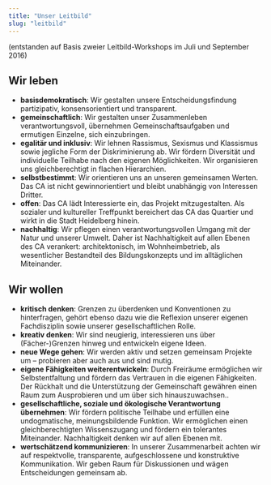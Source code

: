 ```yaml
---
title: "Unser Leitbild"
slug: "leitbild"
---
```


(entstanden auf Basis zweier Leitbild-Workshops im Juli und September 2016)

## Wir leben
* __basisdemokratisch__: Wir gestalten unsere Entscheidungsfindung partizipativ, konsensorientiert und transparent.
* __gemeinschaftlich__: Wir gestalten unser Zusammenleben verantwortungsvoll, übernehmen Gemeinschaftsaufgaben und ermutigen Einzelne, sich einzubringen.
* __egalitär und inklusiv__: Wir lehnen Rassismus, Sexismus und Klassismus sowie jegliche Form der Diskriminierung ab. Wir fördern Diversität und individuelle Teilhabe nach den eigenen Möglichkeiten. Wir organisieren uns gleichberechtigt in flachen Hierarchien.
* __selbstbestimmt__: Wir orientieren uns an unseren gemeinsamen Werten. Das CA ist nicht gewinnorientiert und bleibt unabhängig von Interessen Dritter.
* __offen__: Das CA lädt Interessierte ein, das Projekt mitzugestalten. Als sozialer und kultureller Treffpunkt bereichert das CA das Quartier und wirkt in die Stadt Heidelberg hinein.
* __nachhaltig__: Wir pflegen einen verantwortungsvollen Umgang mit der Natur und unserer Umwelt. Daher ist Nachhaltigkeit auf allen Ebenen des CA verankert: architektonisch, im Wohnheimbetrieb, als wesentlicher Bestandteil des Bildungskonzepts und im alltäglichen Miteinander.

## Wir wollen
* __kritisch denken__: Grenzen zu überdenken und Konventionen zu hinterfragen, gehört ebenso dazu wie die Reflexion unserer eigenen Fachdisziplin sowie unserer gesellschaftlichen Rolle.
* __kreativ denken__: Wir sind neugierig, interessieren uns über (Fächer-)Grenzen hinweg und entwickeln eigene Ideen.
* __neue Wege gehen__: Wir werden aktiv und setzen gemeinsam Projekte um – probieren aber auch aus und sind mutig.
* __eigene Fähigkeiten weiterentwickeln__: Durch Freiräume ermöglichen wir Selbstentfaltung und fördern das Vertrauen in die eigenen Fähigkeiten. Der Rückhalt und die Unterstützung der Gemeinschaft gewähren einen Raum zum Ausprobieren und um über sich hinauszuwachsen..
* __gesellschaftliche, soziale und ökologische Verantwortung übernehmen__: Wir fördern politische Teilhabe und erfüllen eine undogmatische, meinungsbildende Funktion. Wir ermöglichen einen gleichberechtigten Wissenszugang und fördern ein tolerantes Miteinander. Nachhaltigkeit denken wir auf allen Ebenen mit.
* __wertschätzend kommunizieren__: In unserer Zusammenarbeit achten wir auf respektvolle, transparente, aufgeschlossene und konstruktive Kommunikation. Wir geben Raum für Diskussionen und wägen Entscheidungen gemeinsam ab.
